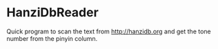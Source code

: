 # HanziDbReader
Quick program to scan the text from http://hanzidb.org and get the tone number from the pinyin column.
